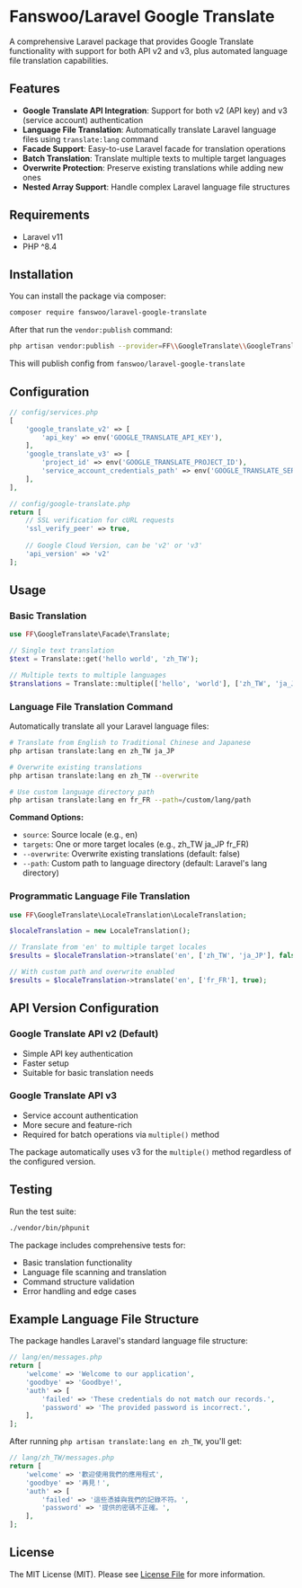 # Fanswoo/Laravel Google Translate

A comprehensive Laravel package that provides Google Translate functionality with support for both API v2 and v3, plus automated language file translation capabilities.

## Features

- **Google Translate API Integration**: Support for both v2 (API key) and v3 (service account) authentication
- **Language File Translation**: Automatically translate Laravel language files using `translate:lang` command
- **Facade Support**: Easy-to-use Laravel facade for translation operations
- **Batch Translation**: Translate multiple texts to multiple target languages
- **Overwrite Protection**: Preserve existing translations while adding new ones
- **Nested Array Support**: Handle complex Laravel language file structures

## Requirements

- Laravel v11
- PHP ^8.4

## Installation

You can install the package via composer:

```bash
composer require fanswoo/laravel-google-translate
```

After that run the `vendor:publish` command:

```bash
php artisan vendor:publish --provider=FF\\GoogleTranslate\\GoogleTranslateProvider --tag=config
```

This will publish config from `fanswoo/laravel-google-translate`

## Configuration

```php
// config/services.php
[
    'google_translate_v2' => [
        'api_key' => env('GOOGLE_TRANSLATE_API_KEY'),
    ],
    'google_translate_v3' => [
        'project_id' => env('GOOGLE_TRANSLATE_PROJECT_ID'),
        'service_account_credentials_path' => env('GOOGLE_TRANSLATE_SERVICE_ACCOUNT_CREDENTIALS_PATH'),
    ],
],
```

```php
// config/google-translate.php
return [
    // SSL verification for cURL requests
    'ssl_verify_peer' => true,
    
    // Google Cloud Version, can be 'v2' or 'v3'
    'api_version' => 'v2'
];
```

## Usage

### Basic Translation

```php
use FF\GoogleTranslate\Facade\Translate;

// Single text translation
$text = Translate::get('hello world', 'zh_TW');

// Multiple texts to multiple languages
$translations = Translate::multiple(['hello', 'world'], ['zh_TW', 'ja_JP']);
```

### Language File Translation Command

Automatically translate all your Laravel language files:

```bash
# Translate from English to Traditional Chinese and Japanese
php artisan translate:lang en zh_TW ja_JP

# Overwrite existing translations
php artisan translate:lang en zh_TW --overwrite

# Use custom language directory path
php artisan translate:lang en fr_FR --path=/custom/lang/path
```

**Command Options:**
- `source`: Source locale (e.g., en)
- `targets`: One or more target locales (e.g., zh_TW ja_JP fr_FR)
- `--overwrite`: Overwrite existing translations (default: false)
- `--path`: Custom path to language directory (default: Laravel's lang directory)

### Programmatic Language File Translation

```php
use FF\GoogleTranslate\LocaleTranslation\LocaleTranslation;

$localeTranslation = new LocaleTranslation();

// Translate from 'en' to multiple target locales
$results = $localeTranslation->translate('en', ['zh_TW', 'ja_JP'], false);

// With custom path and overwrite enabled
$results = $localeTranslation->translate('en', ['fr_FR'], true);
```

## API Version Configuration

### Google Translate API v2 (Default)
- Simple API key authentication
- Faster setup
- Suitable for basic translation needs

### Google Translate API v3
- Service account authentication
- More secure and feature-rich
- Required for batch operations via `multiple()` method

The package automatically uses v3 for the `multiple()` method regardless of the configured version.

## Testing

Run the test suite:

```bash
./vendor/bin/phpunit
```

The package includes comprehensive tests for:
- Basic translation functionality
- Language file scanning and translation
- Command structure validation
- Error handling and edge cases

## Example Language File Structure

The package handles Laravel's standard language file structure:

```php
// lang/en/messages.php
return [
    'welcome' => 'Welcome to our application',
    'goodbye' => 'Goodbye!',
    'auth' => [
        'failed' => 'These credentials do not match our records.',
        'password' => 'The provided password is incorrect.',
    ],
];
```

After running `php artisan translate:lang en zh_TW`, you'll get:

```php
// lang/zh_TW/messages.php
return [
    'welcome' => '歡迎使用我們的應用程式',
    'goodbye' => '再見！',
    'auth' => [
        'failed' => '這些憑據與我們的記錄不符。',
        'password' => '提供的密碼不正確。',
    ],
];
```

## License

The MIT License (MIT). Please see [License File](LICENSE) for more information.
